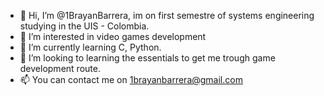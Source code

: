 - 👋 Hi, I’m @1BrayanBarrera, im on first semestre of systems engineering studying in the UIS - Colombia.
- 👀 I’m interested in video games development
- 🌱 I’m currently learning C, Python.
- 💞️ I’m looking to learning the essentials to get me trough game development route.
- 📫 You can contact me on 1brayanbarrera@gmail.com

<!---
1BrayanBarrera/1BrayanBarrera is a ✨ special ✨ repository because its `README.md` (this file) appears on your GitHub profile.
You can click the Preview link to take a look at your changes.
--->
